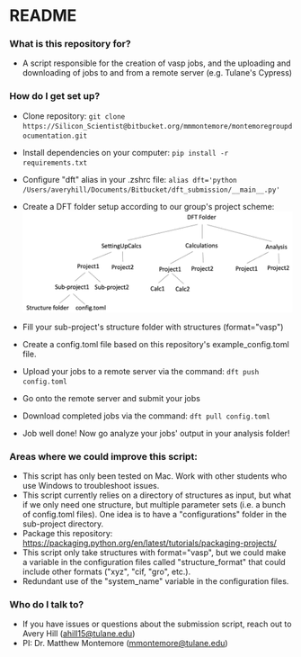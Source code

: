 # README #

### What is this repository for? ###

* A script responsible for the creation of vasp jobs, and the uploading and downloading of jobs to and from a remote server (e.g. Tulane's Cypress)

### How do I get set up? ###

* Clone repository:
    `git clone https://Silicon_Scientist@bitbucket.org/mmmontemore/montemoregroupdocumentation.git`
* Install dependencies on your computer:
    `pip install -r requirements.txt`
* Configure "dft" alias in your .zshrc file:
    `alias dft='python /Users/averyhill/Documents/Bitbucket/dft_submission/__main__.py'`

* Create a DFT folder setup according to our group's project scheme:
    ![Scheme](images/scheme.png)
* Fill your sub-project's structure folder with structures (format="vasp")
* Create a config.toml file based on this repository's example_config.toml file.
* Upload your jobs to a remote server via the command:
    `dft push config.toml`
* Go onto the remote server and submit your jobs
* Download completed jobs via the command:
    `dft pull config.toml`
* Job well done! Now go analyze your jobs' output in your analysis folder!

### Areas where we could improve this script:
* This script has only been tested on Mac. Work with other students who use Windows to troubleshoot issues.
* This script currently relies on a directory of structures as input, but what if we only need one structure, but multiple parameter sets (i.e. a bunch of config.toml files). One idea is to have a "configurations" folder in the sub-project directory.
* Package this repository: https://packaging.python.org/en/latest/tutorials/packaging-projects/
* This script only take structures with format="vasp", but we could make a variable in the configuration files called "structure_format" that could include other formats ("xyz", "cif, "gro", etc.).
* Redundant use of the "system_name" variable in the configuration files.



### Who do I talk to? ###

* If you have issues or questions about the submission script, reach out to Avery Hill (ahill15@tulane.edu)
* PI: Dr. Matthew Montemore (mmontemore@tulane.edu)
